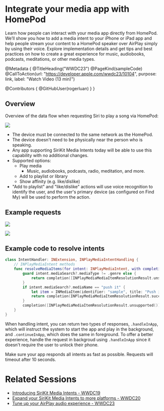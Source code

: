 # Integrate your media app with HomePod

Learn how people can interact with your media app directly from HomePod. We’ll show you how to add a media intent to your iPhone or iPad app and help people stream your content to a HomePod speaker over AirPlay simply by using their voice. Explore implementation details and get tips and best practices on how to create a great experience for music, audiobooks, podcasts, meditations, or other media types.

@Metadata {
   @TitleHeading("WWDC23")
   @PageKind(sampleCode)
   @CallToAction(url: "https://developer.apple.com/wwdc23/10104", purpose: link, label: "Watch Video (13 min)")

   @Contributors {
      @GitHubUser(rogerluan)
   }
}



## Overview

Overview of the data flow when requesting Siri to play a song via HomePod:

![][dataflow]

- The device must be connected to the same network as the HomePod.
- The device doesn't need to be physically near the person who is speaking.
- Any app supporting SiriKit Media Intents today will be able to use this capability with no additional changes.
- Supported options:
    - Play media
        - Music, audiobooks, podcasts, radio, meditation, and more.
    - Add to playlist or library
    - Show affinity (e.g. like/dislike)
- "Add to playlist" and "like/dislike" actions will use voice recognition to identify the user, and the user's primary device (as configured on Find My) will be used to perform the action.

## Example requests

![][music-and-radio-examples]

![][podcasts-and-audiobooks-examples]

## Example code to resolve intents

```swift
class IntentHandler: INExtension, INPlayMediaIntentHandling {
    // INPlayMediaIntent methods
    func resolveMediaItems(for intent: INPlayMediaIntent, with completion: @escaping ([INPlayMediaMediaItemResolutionResult]) -> Void) {
        guard intent.mediaSearch?.mediaType != .genre else {
            return completion([INPlayMediaMediaItemResolutionResult.unsupported(forReason: .unsupportedMediaType) ])
        }
        if intent.mediaSearch?.mediaName == "push it" {
            let item = INMediaItem(identifier: "sample", title: "Push it", type: song, artwork: nil)
            return completion(INPlayMediaMediaItemResolutionResult.successes(with: [item]))
        }
        completion([INPlayMediaMediaItemResolutionResult.unsupported()])
    }
}
```

When handling intent, you can return two types of responses, `.handleInApp`, which will instruct the system to start the app and play in the background, and `.continueInApp`, which does the same in foreground. To offer a better experience, handle the request in backgroud using `.handleInApp` since it doesn't require the user to unlock their phone.

Make sure your app responds all intents as fast as possible. Requests will timeout after 10 seconds.

# Related Sessions

- [Introducing SiriKit Media Intents - WWDC19](https://wwdcnotes.com/notes/wwdc19/207/)
- [Expand your SiriKit Media Intents to more platforms - WWDC20](https://wwdcnotes.com/notes/wwdc20/10061/)
- [Tune up your AirPlay audio experience - WWDC23](https://wwdcnotes.com/notes/wwdc23/10238/)

[dataflow]: WWDC23-10104-dataflow
[music-and-radio-examples]: WWDC23-10104-music-and-radio-examples
[podcasts-and-audiobooks-examples]: WWDC23-10104-podcasts-and-audiobooks-examples
